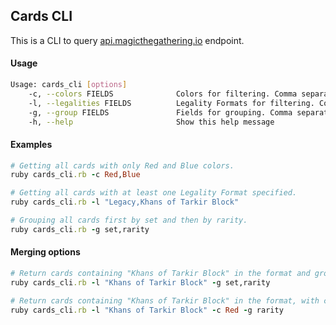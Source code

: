 ## Cards CLI
This is a CLI to query [api.magicthegathering.io](https://api.magicthegathering.io/v1/cards) endpoint.

#### Usage
```bash
Usage: cards_cli [options]    
    -c, --colors FIELDS              Colors for filtering. Comma separated value. Eg: Blue,Red,White
    -l, --legalities FIELDS          Legality Formats for filtering. Comma separated value. Eg: "Commander,Legacy,Khans of Tarkir Block"
    -g, --group FIELDS               Fields for grouping. Comma separated value. Eg: set,rarity
    -h, --help                       Show this help message
```

#### Examples
```ruby
# Getting all cards with only Red and Blue colors. 
ruby cards_cli.rb -c Red,Blue

# Getting all cards with at least one Legality Format specified. 
ruby cards_cli.rb -l "Legacy,Khans of Tarkir Block"

# Grouping all cards first by set and then by rarity. 
ruby cards_cli.rb -g set,rarity
```

#### Merging options
```ruby
# Return cards containing "Khans of Tarkir Block" in the format and grouped by set and then by rarity.
ruby cards_cli.rb -l "Khans of Tarkir Block" -g set,rarity

# Return cards containing "Khans of Tarkir Block" in the format, with color Red and grouped by rarity.
ruby cards_cli.rb -l "Khans of Tarkir Block" -c Red -g rarity

```